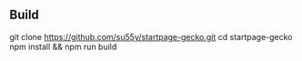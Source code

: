 ## Build

git clone https://github.com/su55y/startpage-gecko.git
cd startpage-gecko
npm install && npm run build
